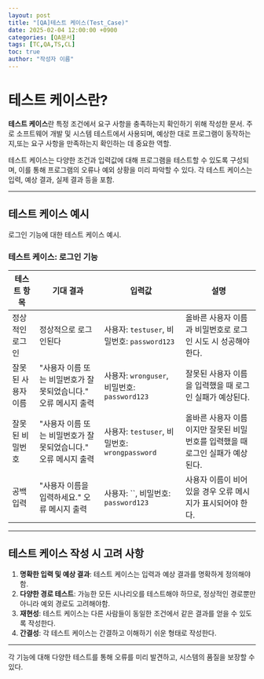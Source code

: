 ```yaml
---
layout: post
title: "[QA]테스트 케이스(Test_Case)"
date: 2025-02-04 12:00:00 +0900
categories: [QA문서]
tags: [TC,QA,TS,CL]
toc: true
author: "작성자 이름"
---
```


# 테스트 케이스란?

**테스트 케이스**란 특정 조건에서 요구 사항을 충족하는지 확인하기 위해 작성한 문서.
주로 소프트웨어 개발 및 시스템 테스트에서 사용되며, 예상한 대로 프로그램이 동작하는지,또는 요구 사항을 만족하는지 확인하는 데 중요한 역할.

테스트 케이스는 다양한 조건과 입력값에 대해 프로그램을 테스트할 수 있도록 구성되며, 이를 통해 프로그램의 오류나 예외 상황을 미리 파악할 수 있다.
각 테스트 케이스는 입력, 예상 결과, 실제 결과 등을 포함.

---

## 테스트 케이스 예시

로그인 기능에 대한 테스트 케이스 예시.

### **테스트 케이스: 로그인 기능**

| **테스트 항목**         | **기대 결과**                        | **입력값**                    | **설명**                                               |
|------------------------|-------------------------------------|-------------------------------|--------------------------------------------------------|
| 정상적인 로그인        | 정상적으로 로그인된다               | 사용자: `testuser`, 비밀번호: `password123` | 올바른 사용자 이름과 비밀번호로 로그인 시도 시 성공해야 한다. |
| 잘못된 사용자 이름     | "사용자 이름 또는 비밀번호가 잘못되었습니다." 오류 메시지 출력 | 사용자: `wronguser`, 비밀번호: `password123` | 잘못된 사용자 이름을 입력했을 때 로그인 실패가 예상된다. |
| 잘못된 비밀번호        | "사용자 이름 또는 비밀번호가 잘못되었습니다." 오류 메시지 출력 | 사용자: `testuser`, 비밀번호: `wrongpassword` | 올바른 사용자 이름이지만 잘못된 비밀번호를 입력했을 때 로그인 실패가 예상된다. |
| 공백 입력              | "사용자 이름을 입력하세요." 오류 메시지 출력 | 사용자: ``, 비밀번호: `password123` | 사용자 이름이 비어 있을 경우 오류 메시지가 표시되어야 한다. |

---

## 테스트 케이스 작성 시 고려 사항

1. **명확한 입력 및 예상 결과**: 테스트 케이스는 입력과 예상 결과를 명확하게 정의해야 함.
2. **다양한 경로 테스트**: 가능한 모든 시나리오를 테스트해야 하므로, 정상적인 경로뿐만 아니라 예외 경로도 고려해야함.
3. **재현성**: 테스트 케이스는 다른 사람들이 동일한 조건에서 같은 결과를 얻을 수 있도록 작성한다.
4. **간결성**: 각 테스트 케이스는 간결하고 이해하기 쉬운 형태로 작성한다.

---

각 기능에 대해 다양한 테스트를 통해 오류를 미리 발견하고, 시스템의 품질을 보장할 수 있다.
